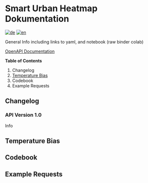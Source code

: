 # Smart Urban Heatmap Dokumentation

[![de](https://img.shields.io/badge/lang-de-green.svg)](/README.de.md)
[![en](https://img.shields.io/badge/lang-en-red.svg)](/README.md)

General Info including links to yaml, and notebook (raw binder colab)

[OpenAPI Documentation](/Swagger)

**Table of Contents**

1. Changelog
2. [Temperature Bias](#temperature-bias)
3. Codebook
4. Example Requests

## Changelog

### API Version 1.0
Info


## Temperature Bias

## Codebook

## Example Requests